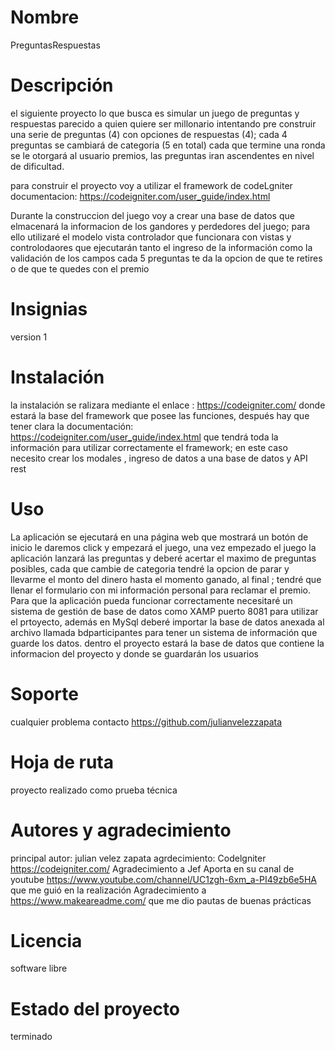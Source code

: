 # Nombre

PreguntasRespuestas

# Descripción 

el siguiente proyecto lo que busca es simular un juego de preguntas y respuestas parecido a quien quiere ser millonario intentando  pre construir una serie de preguntas (4) con opciones de respuestas (4); cada 4 preguntas se cambiará de categoria (5 en total) cada que termine una ronda se le otorgará al usuario premios, las preguntas iran ascendentes en nivel de dificultad.

para construir el proyecto voy a utilizar el framework de codeLgniter
documentacion: https://codeigniter.com/user_guide/index.html

Durante la construccion del juego voy a crear una base de datos que elmacenará la informacion de los gandores y perdedores del juego; para ello utilizaré el modelo vista controlador que funcionara con vistas y controlodaores que ejecutarán tanto el ingreso de la información como la validación de los campos
cada 5 preguntas te da la opcion de que te retires o de que te quedes con el premio

# Insignias

version 1

# Instalación

la instalación se ralizara mediante el enlace : https://codeigniter.com/ 
donde estará la base del framework que posee las funciones, después hay que tener clara la documentación: https://codeigniter.com/user_guide/index.html   que tendrá toda la información para utilizar correctamente el framework; en este caso necesito crear los modales , ingreso de datos a una base de datos y API rest


# Uso

La aplicación se ejecutará en una página web que mostrará un botón de inicio le daremos click y empezará el juego, una vez empezado el juego la aplicación lanzará las preguntas y deberé acertar el maximo de preguntas posibles, cada que cambie de categoria tendré la opcion de parar y llevarme el monto del dinero hasta el momento ganado, al final ; tendré que llenar el formulario con mi información personal para reclamar el premio.
Para que la aplicación pueda funcionar correctamente necesitaré  un sistema de gestión de base de datos como XAMP puerto 8081 para  utilizar el prtoyecto, además en MySql deberé importar la base de datos anexada al archivo llamada bdparticipantes para tener un sistema de información que guarde los datos.
dentro el proyecto estará la base de datos que contiene la informacion del proyecto y donde se guardarán los usuarios


# Soporte

cualquier problema contacto https://github.com/julianvelezzapata

# Hoja de ruta 

proyecto realizado como prueba técnica

# Autores y agradecimiento

principal autor: julian velez zapata
agrdecimiento: Codelgniter https://codeigniter.com/
               Agradecimiento a Jef Aporta en su canal de youtube  https://www.youtube.com/channel/UC1zgh-6xm_a-PI49zb6e5HA  que me guió en la realización
               Agradecimiento a https://www.makeareadme.com/ que me dio pautas de buenas prácticas

# Licencia

software libre

# Estado del proyecto

terminado










